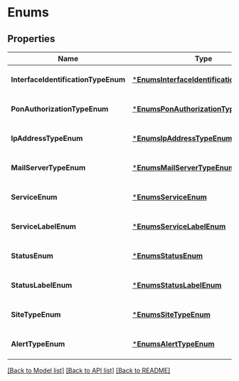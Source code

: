 # Enums

## Properties
Name | Type | Description | Notes
------------ | ------------- | ------------- | -------------
**InterfaceIdentificationTypeEnum** | [***EnumsInterfaceIdentificationTypeEnum**](Enums_InterfaceIdentificationTypeEnum.md) |  | [optional] [default to null]
**PonAuthorizationTypeEnum** | [***EnumsPonAuthorizationTypeEnum**](Enums_PonAuthorizationTypeEnum.md) |  | [optional] [default to null]
**IpAddressTypeEnum** | [***EnumsIpAddressTypeEnum**](Enums_IpAddressTypeEnum.md) |  | [optional] [default to null]
**MailServerTypeEnum** | [***EnumsMailServerTypeEnum**](Enums_MailServerTypeEnum.md) |  | [optional] [default to null]
**ServiceEnum** | [***EnumsServiceEnum**](Enums_ServiceEnum.md) |  | [optional] [default to null]
**ServiceLabelEnum** | [***EnumsServiceLabelEnum**](Enums_ServiceLabelEnum.md) |  | [optional] [default to null]
**StatusEnum** | [***EnumsStatusEnum**](Enums_StatusEnum.md) |  | [optional] [default to null]
**StatusLabelEnum** | [***EnumsStatusLabelEnum**](Enums_StatusLabelEnum.md) |  | [optional] [default to null]
**SiteTypeEnum** | [***EnumsSiteTypeEnum**](Enums_SiteTypeEnum.md) |  | [optional] [default to null]
**AlertTypeEnum** | [***EnumsAlertTypeEnum**](Enums_AlertTypeEnum.md) |  | [optional] [default to null]

[[Back to Model list]](../README.md#documentation-for-models) [[Back to API list]](../README.md#documentation-for-api-endpoints) [[Back to README]](../README.md)


